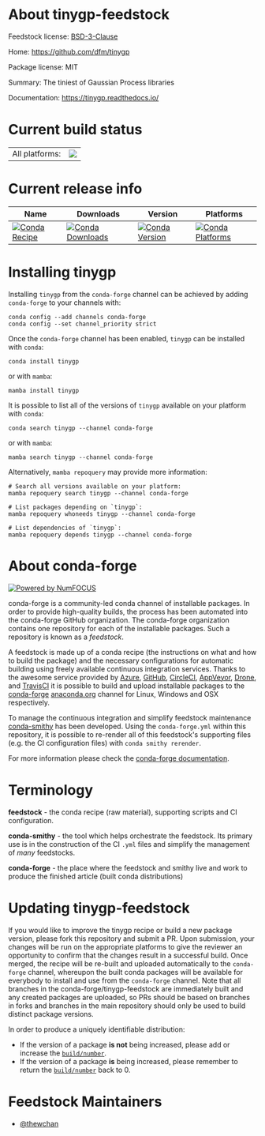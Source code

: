 About tinygp-feedstock
======================

Feedstock license: [BSD-3-Clause](https://github.com/conda-forge/tinygp-feedstock/blob/main/LICENSE.txt)

Home: https://github.com/dfm/tinygp

Package license: MIT

Summary: The tiniest of Gaussian Process libraries

Documentation: https://tinygp.readthedocs.io/

Current build status
====================


<table><tr><td>All platforms:</td>
    <td>
      <a href="https://dev.azure.com/conda-forge/feedstock-builds/_build/latest?definitionId=16510&branchName=main">
        <img src="https://dev.azure.com/conda-forge/feedstock-builds/_apis/build/status/tinygp-feedstock?branchName=main">
      </a>
    </td>
  </tr>
</table>

Current release info
====================

| Name | Downloads | Version | Platforms |
| --- | --- | --- | --- |
| [![Conda Recipe](https://img.shields.io/badge/recipe-tinygp-green.svg)](https://anaconda.org/conda-forge/tinygp) | [![Conda Downloads](https://img.shields.io/conda/dn/conda-forge/tinygp.svg)](https://anaconda.org/conda-forge/tinygp) | [![Conda Version](https://img.shields.io/conda/vn/conda-forge/tinygp.svg)](https://anaconda.org/conda-forge/tinygp) | [![Conda Platforms](https://img.shields.io/conda/pn/conda-forge/tinygp.svg)](https://anaconda.org/conda-forge/tinygp) |

Installing tinygp
=================

Installing `tinygp` from the `conda-forge` channel can be achieved by adding `conda-forge` to your channels with:

```
conda config --add channels conda-forge
conda config --set channel_priority strict
```

Once the `conda-forge` channel has been enabled, `tinygp` can be installed with `conda`:

```
conda install tinygp
```

or with `mamba`:

```
mamba install tinygp
```

It is possible to list all of the versions of `tinygp` available on your platform with `conda`:

```
conda search tinygp --channel conda-forge
```

or with `mamba`:

```
mamba search tinygp --channel conda-forge
```

Alternatively, `mamba repoquery` may provide more information:

```
# Search all versions available on your platform:
mamba repoquery search tinygp --channel conda-forge

# List packages depending on `tinygp`:
mamba repoquery whoneeds tinygp --channel conda-forge

# List dependencies of `tinygp`:
mamba repoquery depends tinygp --channel conda-forge
```


About conda-forge
=================

[![Powered by
NumFOCUS](https://img.shields.io/badge/powered%20by-NumFOCUS-orange.svg?style=flat&colorA=E1523D&colorB=007D8A)](https://numfocus.org)

conda-forge is a community-led conda channel of installable packages.
In order to provide high-quality builds, the process has been automated into the
conda-forge GitHub organization. The conda-forge organization contains one repository
for each of the installable packages. Such a repository is known as a *feedstock*.

A feedstock is made up of a conda recipe (the instructions on what and how to build
the package) and the necessary configurations for automatic building using freely
available continuous integration services. Thanks to the awesome service provided by
[Azure](https://azure.microsoft.com/en-us/services/devops/), [GitHub](https://github.com/),
[CircleCI](https://circleci.com/), [AppVeyor](https://www.appveyor.com/),
[Drone](https://cloud.drone.io/welcome), and [TravisCI](https://travis-ci.com/)
it is possible to build and upload installable packages to the
[conda-forge](https://anaconda.org/conda-forge) [anaconda.org](https://anaconda.org/)
channel for Linux, Windows and OSX respectively.

To manage the continuous integration and simplify feedstock maintenance
[conda-smithy](https://github.com/conda-forge/conda-smithy) has been developed.
Using the ``conda-forge.yml`` within this repository, it is possible to re-render all of
this feedstock's supporting files (e.g. the CI configuration files) with ``conda smithy rerender``.

For more information please check the [conda-forge documentation](https://conda-forge.org/docs/).

Terminology
===========

**feedstock** - the conda recipe (raw material), supporting scripts and CI configuration.

**conda-smithy** - the tool which helps orchestrate the feedstock.
                   Its primary use is in the construction of the CI ``.yml`` files
                   and simplify the management of *many* feedstocks.

**conda-forge** - the place where the feedstock and smithy live and work to
                  produce the finished article (built conda distributions)


Updating tinygp-feedstock
=========================

If you would like to improve the tinygp recipe or build a new
package version, please fork this repository and submit a PR. Upon submission,
your changes will be run on the appropriate platforms to give the reviewer an
opportunity to confirm that the changes result in a successful build. Once
merged, the recipe will be re-built and uploaded automatically to the
`conda-forge` channel, whereupon the built conda packages will be available for
everybody to install and use from the `conda-forge` channel.
Note that all branches in the conda-forge/tinygp-feedstock are
immediately built and any created packages are uploaded, so PRs should be based
on branches in forks and branches in the main repository should only be used to
build distinct package versions.

In order to produce a uniquely identifiable distribution:
 * If the version of a package **is not** being increased, please add or increase
   the [``build/number``](https://docs.conda.io/projects/conda-build/en/latest/resources/define-metadata.html#build-number-and-string).
 * If the version of a package **is** being increased, please remember to return
   the [``build/number``](https://docs.conda.io/projects/conda-build/en/latest/resources/define-metadata.html#build-number-and-string)
   back to 0.

Feedstock Maintainers
=====================

* [@thewchan](https://github.com/thewchan/)

